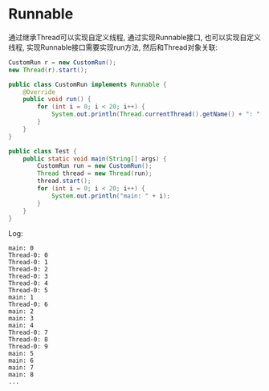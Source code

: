 # Runnable

通过继承Thread可以实现自定义线程, 通过实现Runnable接口, 也可以实现自定义线程, 实现Runnable接口需要实现run方法, 然后和Thread对象关联:  

```java
CustomRun r = new CustomRun();
new Thread(r).start();
```  

```java
public class CustomRun implements Runnable {
    @Override
    public void run() {
        for (int i = 0; i < 20; i++) {
            System.out.println(Thread.currentThread().getName() + ": " + i);
        }
    }
}
```  

```java
public class Test {
    public static void main(String[] args) {
        CustomRun run = new CustomRun();
        Thread thread = new Thread(run);
        thread.start();
        for (int i = 0; i < 20; i++) {
            System.out.println("main: " + i);
        }
    }
}
```

Log:  

```
main: 0
Thread-0: 0
Thread-0: 1
Thread-0: 2
Thread-0: 3
Thread-0: 4
Thread-0: 5
main: 1
Thread-0: 6
main: 2
main: 3
main: 4
Thread-0: 7
Thread-0: 8
Thread-0: 9
main: 5
main: 6
main: 7
main: 8
...
```

